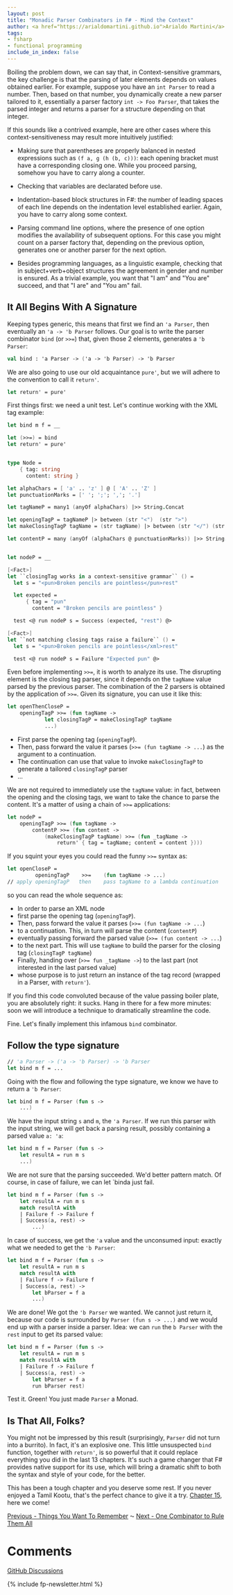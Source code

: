 ```yaml
---
layout: post
title: "Monadic Parser Combinators in F# - Mind the Context"
author: <a href="https://arialdomartini.github.io">Arialdo Martini</a>
tags:
- fsharp
- functional programming
include_in_index: false
---
```

Boiling the problem down, we can say that, in Context-sensitive
grammars, the key challenge is that the parsing of later elements
depends on values obtained earlier. For example, suppose you have an
`int Parser` to read a number. Then, based on that number, you
dynamically create a new parser tailored to it, essentially a parser
factory `int -> Foo Parser`, that takes the parsed integer and returns
a parser for a structure depending on that integer.

If this sounds like a contrived example, here are other cases where
this context-sensitiveness may result more intuitively justified:

- Making sure that parentheses are properly balanced in nested
  expressions such as `(f a, g (h (b, c)))`: each opening bracket must
  have a corresponding closing one. While you proceed parsing, somehow
  you have to carry along a counter.

- Checking that variables are declarated before use.

- Indentation-based block structures in F#: the number of leading
  spaces of each line depends on the indentation level established
  earlier. Again, you have to carry along some context.

- Parsing command line options, where the presence of one option
  modifies the availability of subsequent options. For this case you
  might count on a parser factory that, depending on the previous
  option, generates one or another parser for the next option.

- Besides programming languages, as a linguistic example, checking
  that in subject+verb+object structures the agreement in gender and
  number is ensured. As a trivial example, you want that "I am" and
  "You are" succeed, and that "I are" and "You am" fail.


## It All Begins With A Signature
Keeping types generic, this means that first we find an `'a Parser`,
then eventually an `'a -> 'b Parser` follows. Our goal is to write the
parser combinator `bind` (or `>>=`) that, given those 2 elements,
generates a `'b Parser`:

```fsharp
val bind : 'a Parser -> ('a -> 'b Parser) -> 'b Parser
```

We are also going to use our old acquaintance `pure'`, but we will
adhere to the convention to call it `return'`. 

```fsharp
let return' = pure'
```

First things first: we need a unit test. Let's continue working with
the XML tag example:

```fsharp
let bind m f = __

let (>>=) = bind
let return' = pure'


type Node =
    { tag: string
      content: string }

let alphaChars = [ 'a' .. 'z' ] @ [ 'A' .. 'Z' ]
let punctuationMarks = [' '; ';'; ','; '.']

let tagNameP = many1 (anyOf alphaChars) |>> String.Concat

let openingTagP = tagNameP |> between (str "<")  (str ">")
let makeClosingTagP tagName = (str tagName) |> between (str "</") (str ">")

let contentP = many (anyOf (alphaChars @ punctuationMarks)) |>> String.Concat


let nodeP = __

[<Fact>]
let ``closingTag works in a context-sensitive grammar`` () =
  let s = "<pun>Broken pencils are pointless</pun>rest"

  let expected =
      { tag = "pun"
        content = "Broken pencils are pointless" }

  test <@ run nodeP s = Success (expected, "rest") @>

[<Fact>]
let ``not matching closing tags raise a failure`` () =
  let s = "<pun>Broken pencils are pointless</xml>rest"

  test <@ run nodeP s = Failure "Expected pun" @>
```

Even before implementing `>>=`, it is worth to analyze its use. The
disrupting element is the closing tag parser, since it depends on the
`tagName` value parsed by the previous parser. The combination of the
2 parsers is obtained by the application of `>>=`. Given its
signature, you can use it like this:


```fsharp
let openThenCloseP = 
    openingTagP >>= (fun tagName ->
            let closingTagP = makeClosingTagP tagName
            ...)
```

* First parse the opening tag (`openingTagP`).
* Then, pass forward the value it parses (`>>= (fun tagName -> ...`)
as the argument to a continuation.
* The continuation can use that value to invoke `makeClosingTagP` to
  generate a tailored `closingTagP` parser
* ...


We are not required to immediately use the `tagName` value: in fact,
between the opening and the closing tags, we want to take the chance
to parse the content. It's a matter of using a chain of `>>=` applications:

```fsharp
let nodeP = 
    openingTagP >>= (fun tagName ->
        contentP >>= (fun content ->
            (makeClosingTagP tagName) >>= (fun _tagName ->
                return' { tag = tagName; content = content })))
```


If you squint your eyes you could read the funny `>>=` syntax as:

```fsharp
let openCloseP = 
         openingTagP    >>=    (fun tagName -> ...)
// apply openingTagP   then    pass tagName to a lambda continuation
```

so you can read the whole sequence as:

* In order to parse an XML node
* first parse the opening tag (`openingTagP`).
* Then, pass forward the value it parses (`>>= (fun tagName -> ...`)
* to a continuation. This, in turn will parse the content (`contentP`)
* eventually passing forward the parsed value (`>>= (fun content ->
  ...`)
* to the next part. This will use `tagName` to build the
  parser for the closing tag (`closingTagP tagName`)
* Finally, handing over (`>>= fun _tagName ->`) to the last part (not
  interested in the last parsed value)
* whose purpose is to just return an instance of the tag record
  (wrapped in a Parser, with `return'`).


If you find this code convoluted because of the value passing boiler
plate, you are absolutely right: it sucks. Hang in there for a few
more minutes: soon we will introduce a technique to dramatically
streamline the code.

Fine. Let's finally implement this infamous `bind` combinator.

## Follow the type signature
```fsharp
// 'a Parser -> ('a -> 'b Parser) -> 'b Parser
let bind m f = ...
```

Going with the flow and following the type signature, we know we have
to return a `'b Parser`:


```fsharp
let bind m f = Parser (fun s ->
    ...)
```

We have the input string `s` and `m`, the `'a Parser`. If we run this
parser with the input string, we will get back a parsing result,
possibly containing a parsed value `a: 'a`:

```fsharp
let bind m f = Parser (fun s ->
    let resultA = run m s
    ...)
```

We are not sure that the parsing succeeded. We'd better pattern
match. Of course, in case of failure, we can let `binda just fail.

```fsharp
let bind m f = Parser (fun s ->
    let resultA = run m s
    match resultA with
    | Failure f -> Failure f
    | Success(a, rest) ->
        ...)
```

In case of success, we get the `'a` value and the unconsumed input:
exactly what we needed to get the `'b Parser`:


```fsharp
let bind m f = Parser (fun s ->
    let resultA = run m s
    match resultA with
    | Failure f -> Failure f
    | Success(a, rest) ->
        let bParser = f a
        ...)
```

We are done! We got the `'b Parser` we wanted. We cannot just return
it, because our code is surrounded by `Parser (fun s -> ...)`  and we
would end up with a parser inside a parser. Idea: we can `run` the `b
Parser` with the `rest` input to get its parsed value:


```fsharp
let bind m f = Parser (fun s ->
    let resultA = run m s
    match resultA with
    | Failure f -> Failure f
    | Success(a, rest) ->
        let bParser = f a
        run bParser rest)
```

Test it. Green! You just made `Parser` a Monad.

## Is That All, Folks?

You might not be impressed by this result (surprisingly, `Parser` did
not turn into a burrito). In fact, it's an explosive one. This little
unsuspected `bind` function, together with `return'`, is so powerful
that it could replace everything you did in the last 13 chapters. It's
such a game changer that F# provides native support for its use, which
will bring a dramatic shift to both the syntax and style of your code,
for the better.

This has been a tough chapter and you deserve some rest. If you never
enjoyed a Tamil Kootu, that's the perfect chance to give it a
try. [Chapter 15](/monadic-parser-combinators-15), here we come!


[Previous - Things You Want To Remember](/monadic-parser-combinators-13) ⁓
[Next - One Combinator to Rule Them All](/monadic-parser-combinators-15)


# Comments
[GitHub Discussions](https://github.com/arialdomartini/arialdomartini.github.io/discussions/33)



{% include fp-newsletter.html %}
